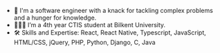 - 👋 I'm a software engineer with a knack for tackling complex problems and a hunger for knowledge.
- 👩🏼‍🎓 I’m a 4th year CTIS student at Bilkent University.
- 🛠 Skills and Expertise: React, React Native, Typescript, JavaScript, HTML/CSS, jQuery, PHP, Python, Django, C, Java

<!---
busecogen/busecogen is a ✨ special ✨ repository because its `README.md` (this file) appears on your GitHub profile.
You can click the Preview link to take a look at your changes.
--->
